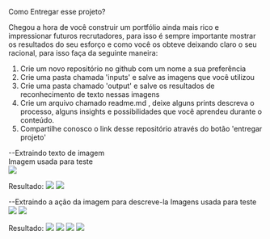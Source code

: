 Como Entregar esse projeto?

Chegou a hora de você construir um portfólio ainda mais rico e impressionar futuros recrutadores, para isso é sempre importante mostrar os resultados do seu esforço e como você os obteve deixando claro o seu racional, para isso faça da seguinte maneira:

1. Crie um novo repositório no github com um nome a sua preferência
2. Crie uma pasta chamada 'inputs' e salve as imagens que você utilizou
3. Crie uma pasta chamado 'output' e salve os resultados de reconhecimento de texto nessas imagens
4. Crie um arquivo chamado readme.md , deixe alguns prints descreva o processo, alguns insights e possibilidades que você aprendeu durante o conteúdo.
5. Compartilhe conosco o link desse repositório através do botão 'entregar projeto'

--Extraindo texto de imagem
<br>
Imagem usada para teste
<br>
<img src="./inputs/imgTexto.jpg">

Resultado:
<img src="./outputs/img2.PNG">
<img src="./outputs/img3.PNG">

--Extraindo a ação da imagem para descreve-la
Imagens usada para teste
<img src="./inputs/imagem4.jpg">
<img src="./inputs/614690.jpg">

Resultado:
<img src="./outputs/img4.PNG">
<img src="./outputs/img5.PNG">
<img src="./outputs/img6.PNG">
<img src="./outputs/img7.PNG">
